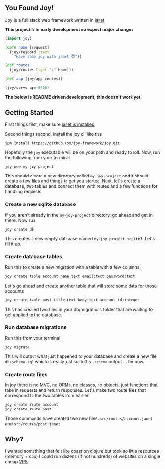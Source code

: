 ## You Found Joy!

Joy is a full stack web framework written in [janet](https://github.com/janet-lang/janet)

**This project is in early development so expect major changes**

```clojure
(import joy)

(defn home [request]
  (joy/respond :text
    "Have some joy with janet 😇"))

(def routes
  (joy/routes [:get "/" home]))

(def app (joy/app routes))

(joy/serve app 8000)
```

**The below is README driven development, this doesn't work yet**

## Getting Started

First things first, make sure [janet is installed](https://janet-lang.org/docs/index.html)

Second things second, install the joy cli like this

```sh
jpm install https://github.com/joy-framework/joy.git
```

Hopefully the `joy` executable will be on your path and ready to roll. Now, run the following from your terminal

```sh
joy new my-joy-project
```

This should create a new directory called `my-joy-project` and it should create a few files and things
to get you started. Next, let's create a database, two tables and connect them with routes and a few functions for handling requests.

### Create a new sqlite database

If you aren't already in the `my-joy-project` directory, go ahead and get in there. Now run

```sh
joy create db
```

This creates a new empty database named `my-joy-project.sqlite3`. Let's fill it up.

### Create database tables

Run this to create a new migration with a table with a few columns:

```sh
joy create table account name:text email:text password:text
```

Let's go ahead and create another table that will store some data for those accounts

```sh
joy create table post title:text body:text account_id:integer
```

This has created two files in your db/migrations folder that are waiting to get applied to the database.

### Run database migrations

Run this from your terminal

```sh
joy migrate
```

This will output what just happened to your database and create a new file `db/schema.sql` which is really just sqlite3's `.schema` output ... for now.

### Create route files

In joy there is no MVC, no ORMs, no classes, no objects. just functions that take in requests and return responses. Let's make two route files that correspond to the two tables from earlier

```sh
joy create route account
joy create route post
```

Those commands have created two new files: `src/routes/account.janet` and `src/routes/post.janet`

## Why?

I wanted something that felt like coast on clojure but took so little resources (memory + cpu) I could run dozens (if not hundreds) of websites on a single cheap [VPS]().
